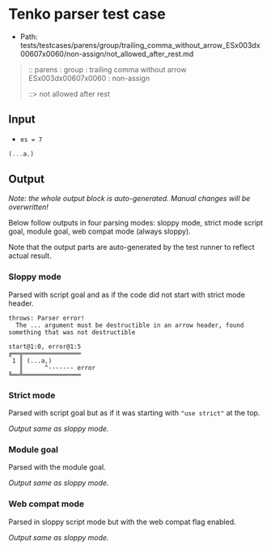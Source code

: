 # Tenko parser test case

- Path: tests/testcases/parens/group/trailing_comma_without_arrow_ESx003dx00607x0060/non-assign/not_allowed_after_rest.md

> :: parens : group : trailing comma without arrow ESx003dx00607x0060 : non-assign
>
> ::> not allowed after rest

## Input

- `es = 7`

`````js
(...a,)
`````

## Output

_Note: the whole output block is auto-generated. Manual changes will be overwritten!_

Below follow outputs in four parsing modes: sloppy mode, strict mode script goal, module goal, web compat mode (always sloppy).

Note that the output parts are auto-generated by the test runner to reflect actual result.

### Sloppy mode

Parsed with script goal and as if the code did not start with strict mode header.

`````
throws: Parser error!
  The ... argument must be destructible in an arrow header, found something that was not destructible

start@1:0, error@1:5
╔══╦════════════════
 1 ║ (...a,)
   ║      ^------- error
╚══╩════════════════

`````

### Strict mode

Parsed with script goal but as if it was starting with `"use strict"` at the top.

_Output same as sloppy mode._

### Module goal

Parsed with the module goal.

_Output same as sloppy mode._

### Web compat mode

Parsed in sloppy script mode but with the web compat flag enabled.

_Output same as sloppy mode._
